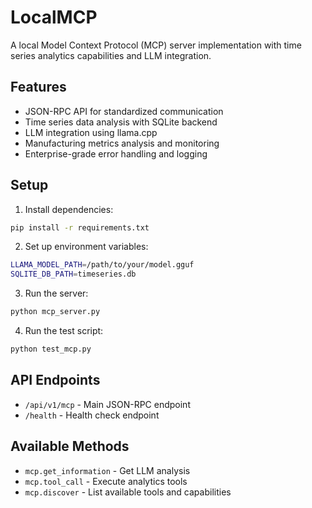 # LocalMCP

A local Model Context Protocol (MCP) server implementation with time series analytics capabilities and LLM integration.

## Features

- JSON-RPC API for standardized communication
- Time series data analysis with SQLite backend
- LLM integration using llama.cpp
- Manufacturing metrics analysis and monitoring
- Enterprise-grade error handling and logging

## Setup

1. Install dependencies:
```bash
pip install -r requirements.txt
```

2. Set up environment variables:
```bash
LLAMA_MODEL_PATH=/path/to/your/model.gguf
SQLITE_DB_PATH=timeseries.db
```

3. Run the server:
```bash
python mcp_server.py
```

4. Run the test script:
```bash
python test_mcp.py
```

## API Endpoints

- `/api/v1/mcp` - Main JSON-RPC endpoint
- `/health` - Health check endpoint

## Available Methods

- `mcp.get_information` - Get LLM analysis
- `mcp.tool_call` - Execute analytics tools
- `mcp.discover` - List available tools and capabilities